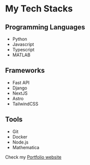# My Tech Stacks

## Programming Languages
- Python
- Javascript
- Typescript
- MATLAB

## Frameworks
- Fast API
- Django
- NextJS
- Astro
- TailwindCSS

## Tools
- Git
- Docker
- Node.js
- Mathematica


Check my [Portfolio website](https://www.seokhyeonbyun.com/) 
